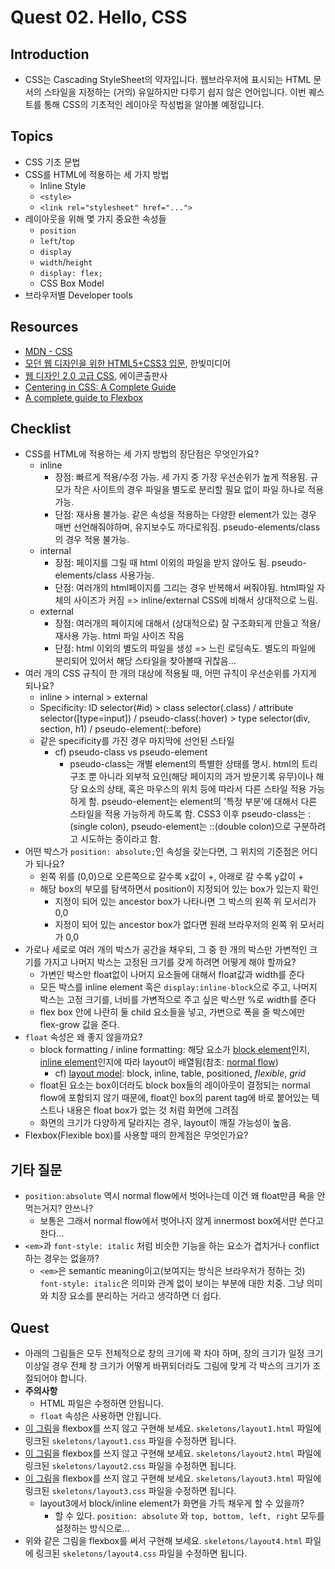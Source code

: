 # Quest 02. Hello, CSS


## Introduction
* CSS는 Cascading StyleSheet의 약자입니다. 웹브라우저에 표시되는 HTML 문서의 스타일을 지정하는 (거의) 유일하지만 다루기 쉽지 않은 언어입니다. 이번 퀘스트를 통해 CSS의 기초적인 레이아웃 작성법을 알아볼 예정입니다.

## Topics
* CSS 기초 문법
* CSS를 HTML에 적용하는 세 가지 방법
  * Inline Style
  * `<style>`
  * `<link rel="stylesheet" href="...">`
* 레이아웃을 위해 몇 가지 중요한 속성들
  * `position`
  * `left`/`top`
  * `display`
  * `width`/`height`
  * `display: flex;`
  * CSS Box Model
* 브라우저별 Developer tools

## Resources
* [MDN - CSS](https://developer.mozilla.org/ko/docs/Web/CSS)
* [모던 웹 디자인을 위한 HTML5+CSS3 입문](http://www.yes24.com/24/Goods/15683538?Acode=101), 한빛미디어
* [웹 디자인 2.0 고급 CSS](http://www.yes24.com/24/Goods/2808075?Acode=101), 에이콘출판사
* [Centering in CSS: A Complete Guide](https://css-tricks.com/centering-css-complete-guide/)
* [A complete guide to Flexbox](https://css-tricks.com/snippets/css/a-guide-to-flexbox/)

## Checklist
* CSS를 HTML에 적용하는 세 가지 방법의 장단점은 무엇인가요?
  * inline
    * 장점: 빠르게 적용/수정 가능. 세 가지 중 가장 우선순위가 높게 적용됨. 규모가 작은 사이트의 경우 파일을 별도로 분리할 필요 없이 파일 하나로 적용가능.
    * 단점: 재사용 불가능. 같은 속성을 적용하는 다양한 element가 있는 경우 매번 선언해줘야하며, 유지보수도 까다로워짐. pseudo-elements/class의 경우 적용 불가능.
  * internal
    * 장점: 페이지를 그릴 때 html 이외의 파일을 받지 않아도 됨. pseudo-elements/class 사용가능.
    * 단점: 여러개의 html페이지를 그리는 경우 반복해서 써줘야됨. html파일 자체의 사이즈가 커짐 => inline/external CSS에 비해서 상대적으로 느림.
  * external
    * 장점: 여러개의 페이지에 대해서 (상대적으로) 잘 구조화되게 만들고 적용/재사용 가능. html 파일 사이즈 작음
    * 단점: html 이외의 별도의 파일을 생성 => 느린 로딩속도. 별도의 파일에 분리되어 있어서 해당 스타일을 찾아볼때 귀찮음...
* 여러 개의 CSS 규칙이 한 개의 대상에 적용될 때, 어떤 규칙이 우선순위를 가지게 되나요?
  * inline > internal > external
  * Specificity: ID selector(#id) > class selector(.class) / attribute selector([type=input]) / pseudo-class(:hover) > type selector(div, section, h1) / pseudo-element(::before)
  * 같은 specificity를 가진 경우 마지막에 선언된 스타일
    * cf) pseudo-class vs pseudo-element
        * pseudo-class는 개별 element의 특별한 상태를 명시. html의 트리구조 뿐 아니라 외부적 요인(해당 페이지의 과거 방문기록 유무)이나 해당 요소의 상태, 혹은 마우스의 위치 등에 따라서 다른 스타일 적용 가능하게 함.
        pseudo-element는 element의 '특정 부분'에 대해서 다른 스타일을 적용 가능하게 하도록 함. 
        CSS3 이후 pseudo-class는 :(single colon), pseudo-element는 ::(double colon)으로 구분하려고 시도하는 중이라고 함.
* 어떤 박스가 `position: absolute;`인 속성을 갖는다면, 그 위치의 기준점은 어디가 되나요?
  * 왼쪽 위를 (0,0)으로 오른쪽으로 갈수록 x값이 +, 아래로 갈 수록 y값이 +
  * 해당 box의 부모를 탐색하면서 position이 지정되어 있는 box가 있는지 확인
    * 지정이 되어 있는 ancestor box가 나타나면 그 박스의 왼쪽 위 모서리가 0,0
    * 지정이 되어 있는 ancestor box가 없다면 원래 브라우저의 왼쪽 위 모서리가 0,0
* 가로나 세로로 여러 개의 박스가 공간을 채우되, 그 중 한 개의 박스만 가변적인 크기를 가지고 나머지 박스는 고정된 크기를 갖게 하려면 어떻게 해야 할까요?
  * 가변인 박스만 float없이 나머지 요소들에 대해서 float값과 width를 준다
  * 모든 박스를 inline element 혹은 `display:inline-block`으로 주고, 나머지 박스는 고정 크기를, 너비를 가변적으로 주고 싶은 박스만 %로 width를 준다
  * flex box 안에 나란히 둘 child 요소들을 넣고, 가변으로 폭을 줄 박스에만 flex-grow 값을 준다.
* `float` 속성은 왜 좋지 않을까요?
  * block formatting / inline formatting: 해당 요소가 [block element](https://www.w3.org/TR/CSS2/visuren.html#block-level)인지, [inline element](https://www.w3.org/TR/CSS2/visuren.html#inline-level)인지에 따라 layout이 배열됨(참조: [normal flow](https://www.w3.org/TR/CSS2/visuren.html#normal-flow))
    * cf) [layout model](https://developer.mozilla.org/en-US/docs/Web/CSS/Layout_mode): block, inline, table, positioned, *flexible*, *grid*
  * float된 요소는 box이더라도 block box들의 레이아웃이 결정되는 normal flow에 포함되지 않기 때문에, float인 box의 parent tag에 바로 붙어있는 텍스트나 내용은 float box가 없는 것 처럼 화면에 그려짐
  * 화면의 크기가 다양하게 달라지는 경우, layout이 깨질 가능성이 높음.
* Flexbox(Flexible box)를 사용할 때의 한계점은 무엇인가요?

## 기타 질문
* `position:absolute` 역시 normal flow에서 벗어나는데 이건 왜 float만큼 욕을 안먹는거지? 안쓰나?
  * 보통은 그래서 normal flow에서 벗어나지 않게 innermost box에서만 쓴다고 한다...
* `<em>`과 `font-style: italic` 처럼 비슷한 기능을 하는 요소가 겹치거나 conflict하는 경우는 없을까?
  * `<em>`은 semantic meaning이고(보여지는 방식은 브라우저가 정하는 것) `font-style: italic`은 의미와 관계 없이 보이는 부분에 대한 치중. 그냥 의미와 치장 요소를 분리하는 거라고 생각하면 더 쉽다.

## Quest
* 아래의 그림들은 모두 전체적으로 창의 크기에 꽉 차야 하며, 창의 크기가 일정 크기 이상일 경우 전체 창 크기가 어떻게 바뀌되더라도 그림에 맞게 각 박스의 크기가 조절되어야 합니다.
* **주의사항**
  * HTML 파일은 수정하면 안됩니다.
  * `float` 속성은 사용하면 안됩니다.
* [이 그림](layout1.png)을 flexbox를 쓰지 않고 구현해 보세요. `skeletons/layout1.html` 파일에 링크된 `skeletons/layout1.css` 파일을 수정하면 됩니다.
* [이 그림](layout2.png)을 flexbox를 쓰지 않고 구현해 보세요. `skeletons/layout2.html` 파일에 링크된 `skeletons/layout2.css` 파일을 수정하면 됩니다.
* [이 그림](layout3.png)을 flexbox를 쓰지 않고 구현해 보세요. `skeletons/layout3.html` 파일에 링크된 `skeletons/layout3.css` 파일을 수정하면 됩니다.
  * layout3에서 block/inline element가 화면을 가득 채우게 할 수 있을까?
    * 할 수 있다. `position: absolute` 와 `top, bottom, left, right` 모두를 설정하는 방식으로...
* 위와 같은 그림을 flexbox를 써서 구현해 보세요. `skeletons/layout4.html` 파일에 링크된 `skeletons/layout4.css` 파일을 수정하면 됩니다.
  

